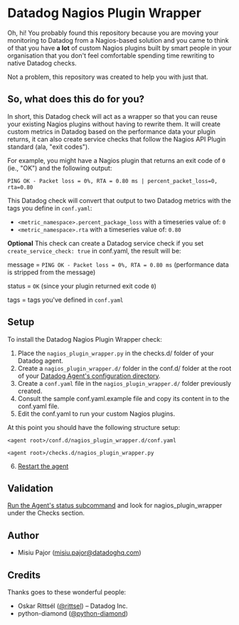# Datadog Nagios Plugin Wrapper
Oh, hi! You probably found this repository because you are moving your monitoring to Datadog from a Nagios-based solution and you came to think of that you have **a lot** of custom Nagios plugins built by smart people in your organisation that you don't feel comfortable spending time rewriting to native Datadog checks.

Not a problem, this repository was created to help you with just that.

## So, what does this do for you?
In short, this Datadog check will act as a wrapper so that you can reuse your existing Nagios plugins without having to rewrite them. It will create custom metrics in Datadog based on the performance data your plugin returns, it can also create service checks that follow the Nagios API Plugin standard (ala, "exit codes").

For example, you might have a Nagios plugin that returns an exit code of `0` (ie., "OK") and the following output:

```PING OK - Packet loss = 0%, RTA = 0.80 ms | percent_packet_loss=0, rta=0.80``` 

This Datadog check will convert that output to two Datadog metrics with the tags you define in `conf.yaml`:
- `<metric_namespace>.percent_package_loss` with a timeseries value of: `0` 
- `<metric_namespace>.rta` with a timeseries value of: `0.80`

**Optional**
This check can create a Datadog service check if you set `create_service_check: true` in conf.yaml, the result will be:

message = `PING OK - Packet loss = 0%, RTA = 0.80 ms` (performance data is stripped from the message)

status = `OK` (since your plugin returned exit code `0`)

tags = tags you've defined in `conf.yaml`


## Setup
To install the Datadog Nagios Plugin Wrapper check:
1. Place the `nagios_plugin_wrapper.py` in the checks.d/ folder of your Datadog agent.
2. Create a `nagios_plugin_wrapper.d/` folder in the conf.d/ folder at the root of your [Datadog Agent's configuration directory](https://docs.datadoghq.com/agent/guide/agent-configuration-files/?tab=agentv6v7#agent-configuration-directory).
3. Create a `conf.yaml` file in the `nagios_plugin_wrapper.d/` folder previously created.
4. Consult the sample conf.yaml.example file and copy its content in to the conf.yaml file.
5. Edit the conf.yaml to run your custom Nagios plugins.

At this point you should have the following structure setup:

```<agent root>/conf.d/nagios_plugin_wrapper.d/conf.yaml```

```<agent root>/checks.d/nagios_plugin_wrapper.py```

6. [Restart the agent](https://docs.datadoghq.com/agent/faq/agent-commands/#start-stop-restart-the-agent)

## Validation
[Run the Agent's status subcommand](https://docs.datadoghq.com/agent/guide/agent-commands/?tab=agentv6v7#service-status) and look for nagios_plugin_wrapper under the Checks section.

## Author
* Misiu Pajor (misiu.pajor@datadoghq.com)

## Credits
Thanks goes to these wonderful people:
* Oskar Rittsél ([@rittsel](https://github.com/Rittsel)) – Datadog Inc.
* python-diamond ([@python-diamond](https://github.com/python-diamond))

